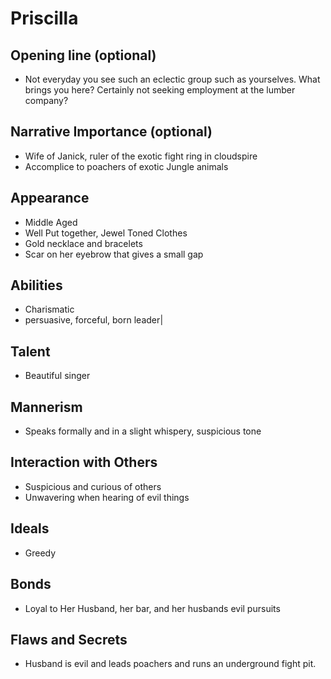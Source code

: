 # Priscilla

## Opening line (optional)

- Not everyday you see such an eclectic group such as yourselves. What brings you here? Certainly not seeking employment at the lumber company?

## Narrative Importance (optional)
- Wife of Janick, ruler of the exotic fight ring in cloudspire
- Accomplice to poachers of exotic Jungle animals

## Appearance

- Middle Aged
- Well Put together, Jewel Toned Clothes
- Gold necklace and bracelets
- Scar on her eyebrow that gives a small gap

## Abilities

- Charismatic
- persuasive, forceful, born leader|

## Talent

- Beautiful singer

## Mannerism

- Speaks formally and in a slight whispery, suspicious tone

## Interaction with Others

- Suspicious and curious of others
- Unwavering when hearing of evil things

## Ideals
- Greedy

## Bonds

- Loyal to Her Husband, her bar, and her husbands evil pursuits

## Flaws and Secrets

- Husband is evil and leads poachers and runs an underground fight pit.